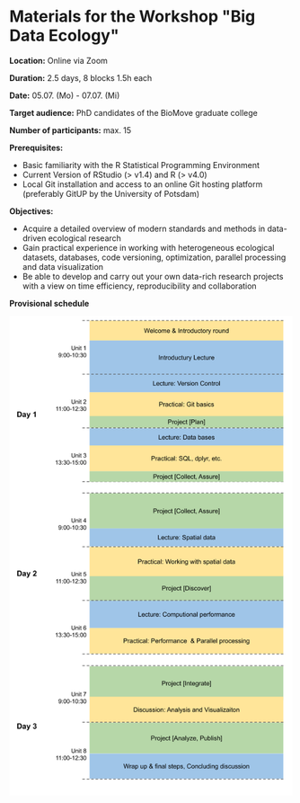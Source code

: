 # Materials for the Workshop "Big Data Ecology"

**Location:** Online via Zoom

**Duration:** 2.5 days, 8 blocks 1.5h each

**Date:** 05.07. (Mo) - 07.07. (Mi)

**Target audience:** PhD candidates of the BioMove graduate college

**Number of participants:** max. 15

**Prerequisites:**
* Basic familiarity with the R Statistical Programming Environment
* Current Version of RStudio (> v1.4) and R (> v4.0)
* Local Git installation and access to an online Git hosting platform (preferably GitUP by the University of Potsdam)

**Objectives:**
* Acquire a detailed overview of modern standards and methods in data-driven ecological research
* Gain practical experience in working with heterogeneous ecological datasets, databases, code versioning, optimization, parallel processing and data visualization
* Be able to develop and carry out your own data-rich research projects with a view on time efficiency, reproducibility and collaboration

**Provisional schedule**

<img src="https://github.com/ChrKoenig/Big_Data_Ecology/blob/main/figs/workshop_schedule.png" width="600">
